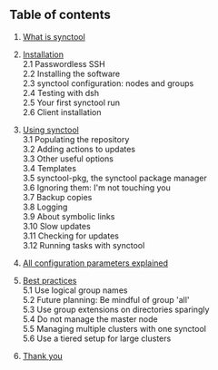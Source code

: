 Table of contents
-----------------
1. [What is synctool](chapter1.html)

2. [Installation](chapter2.html)                         <br />
  2.1 Passwordless SSH                                   <br />
  2.2 Installing the software                            <br />
  2.3 synctool configuration: nodes and groups           <br />
  2.4 Testing with dsh                                   <br />
  2.5 Your first synctool run                            <br />
  2.6 Client installation

3. [Using synctool](chapter3.html)                       <br />
  3.1 Populating the repository                          <br />
  3.2 Adding actions to updates                          <br />
  3.3 Other useful options                               <br />
  3.4 Templates                                          <br />
  3.5 synctool-pkg, the synctool package manager         <br />
  3.6 Ignoring them: I'm not touching you                <br />
  3.7 Backup copies                                      <br />
  3.8 Logging                                            <br />
  3.9 About symbolic links                               <br />
  3.10 Slow updates                                       <br />
  3.11 Checking for updates                              <br />
  3.12 Running tasks with synctool

4. [All configuration parameters explained](chapter4.html)

5. [Best practices](chapter5.html)                       <br />
  5.1 Use logical group names                            <br />
  5.2 Future planning: Be mindful of group 'all'         <br />
  5.3 Use group extensions on directories sparingly      <br />
  5.4 Do not manage the master node                      <br />
  5.5 Managing multiple clusters with one synctool       <br />
  5.6 Use a tiered setup for large clusters

6. [Thank you](thank_you.html)
